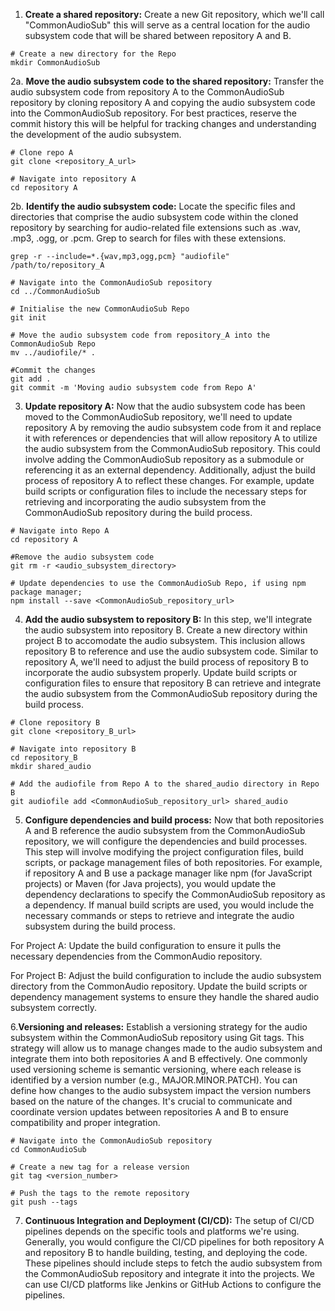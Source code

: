 1. **Create a shared repository:** 
Create a new Git repository, which we'll call 
"CommonAudioSub" this will serve as a central location for the audio
subsystem code that will be shared between repository A and B. 
```
# Create a new directory for the Repo
mkdir CommonAudioSub
```
2a. **Move the audio subsystem code to the shared repository:** Transfer the 
audio subsystem code from repository A to the CommonAudioSub repository by cloning repository A and copying the audio subsystem code into the CommonAudioSub repository. 
For best practices, reserve the commit history this will be helpful for tracking changes and understanding the development of the audio subsystem.
```
# Clone repo A
git clone <repository_A_url>

# Navigate into repository A
cd repository A
```
2b. **Identify the audio subsystem code:** Locate the specific files and directories that comprise the audio subsystem code within the cloned repository by searching for audio-related file extensions such as .wav, .mp3, .ogg, or .pcm. Grep to search for files with these extensions. 
```
grep -r --include=*.{wav,mp3,ogg,pcm} "audiofile" /path/to/repository_A

# Navigate into the CommonAudioSub repository
cd ../CommonAudioSub

# Initialise the new CommonAudioSub Repo
git init

# Move the audio subsystem code from repository_A into the CommonAudioSub Repo
mv ../audiofile/* .

#Commit the changes
git add .
git commit -m 'Moving audio subsystem code from Repo A'
```
3. **Update repository A:** Now that the audio subsystem code has been moved to the 
CommonAudioSub repository, we'll need to update repository A by removing the 
audio subsystem code from it and replace it with references or 
dependencies that will allow repository A to utilize the audio subsystem from the 
CommonAudioSub repository. This could involve adding the CommonAudioSub repository as a 
submodule or referencing it as an external dependency. Additionally, adjust the build 
process of repository A to reflect these changes. For example, update build scripts or 
configuration files to include the necessary steps for retrieving and incorporating the 
audio subsystem from the CommonAudioSub repository during the build process.
```
# Navigate into Repo A
cd repository A

#Remove the audio subsystem code
git rm -r <audio_subsystem_directory>

# Update dependencies to use the CommonAudioSub Repo, if using npm package manager;
npm install --save <CommonAudioSub_repository_url>
```
4. **Add the audio subsystem to repository B:** In this step, we'll integrate the audio 
subsystem into repository B. Create a new directory within project B to accomodate the audio subsystem. This inclusion allows repository B to reference and use 
the audio subsystem code. Similar to repository A, we'll need to adjust the build 
process of repository B to incorporate the audio subsystem properly. Update build 
scripts or configuration files to ensure that repository B can retrieve and integrate the 
audio subsystem from the CommonAudioSub repository during the build process.
```
# Clone repository B
git clone <repository_B_url>

# Navigate into repository B
cd repository_B
mkdir shared_audio

# Add the audiofile from Repo A to the shared_audio directory in Repo B
git audiofile add <CommonAudioSub_repository_url> shared_audio
```
5. **Configure dependencies and build process:** Now that both repositories A and B 
reference the audio subsystem from the CommonAudioSub repository, we will
configure the dependencies and build processes. This step will involve 
modifying the project configuration files, build scripts, or package management files 
of both repositories. For example, if repository A and B use a package manager like 
npm (for JavaScript projects) or Maven (for Java projects), you would update the 
dependency declarations to specify the CommonAudioSub repository as a dependency. If 
manual build scripts are used, you would include the necessary commands or steps to 
retrieve and integrate the audio subsystem during the build process.

For Project A: Update the build configuration to ensure it pulls the necessary dependencies from the CommonAudio repository.

For Project B: Adjust the build configuration to include the audio subsystem directory from the CommonAudio repository. Update the build scripts or dependency management systems to ensure they handle the shared audio subsystem correctly.

6.**Versioning and releases:** Establish a versioning strategy for the audio subsystem 
within the CommonAudioSub repository using Git tags. This strategy will allow us to manage changes made 
to the audio subsystem and integrate them into both repositories A and B effectively. 
One commonly used versioning scheme is semantic versioning, where each release is 
identified by a version number (e.g., MAJOR.MINOR.PATCH). You can define how 
changes to the audio subsystem impact the version numbers based on the nature of the 
changes. It's crucial to communicate and coordinate version updates between 
repositories A and B to ensure compatibility and proper integration.
```
# Navigate into the CommonAudioSub repository
cd CommonAudioSub

# Create a new tag for a release version
git tag <version_number>

# Push the tags to the remote repository
git push --tags
```
7. **Continuous Integration and Deployment (CI/CD):** The setup of CI/CD pipelines depends on the specific tools and platforms we're using. Generally, 
you would configure the CI/CD pipelines for both repository A and repository B to handle 
building, testing, and deploying the code. These pipelines should include steps to fetch the 
audio subsystem from the CommonAudioSub repository and integrate it into the projects. We can use CI/CD platforms like Jenkins or GitHub Actions to configure the pipelines. 
